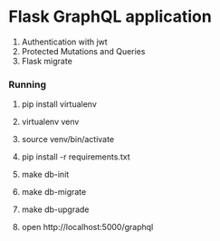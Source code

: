 # Flask GraphQL application

1. Authentication with jwt
2. Protected Mutations and Queries
3. Flask migrate

### Running

1. pip install virtualenv
2. virtualenv venv
3. source venv/bin/activate
4. pip install -r requirements.txt
5. make db-init
6. make db-migrate
7. make db-upgrade

8. open http://localhost:5000/graphql
